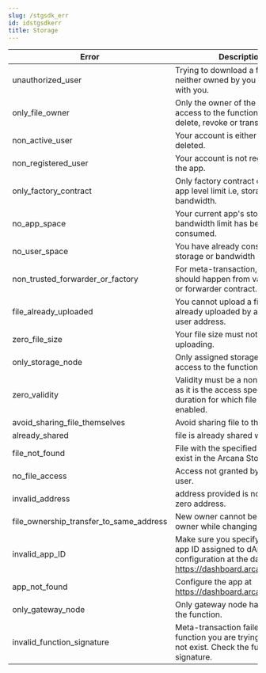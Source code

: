 ```yaml
---
slug: /stgsdk_err
id: idstgsdkerr
title: Storage
---
```


| Error	| Description |
| ----  | ------ |
| unauthorized_user	| Trying to download a file which is neither owned by you nor shared with you. |
| only_file_owner	|	Only the owner of the file have access to the function i.e, either to delete, revoke or transfer file. |
| non_active_user	|	Your account is either disabled or deleted. |
| non_registered_user	|	Your account is not registered for the app. |
| only_factory_contract	|	Only factory contract can set the app level limit i.e, storage and bandwidth. |
| no_app_space	|	Your current app's storage or bandwidth limit has been consumed. |
| no_user_space	|	You have already consumed your storage or bandwidth limit. |
| non_trusted_forwarder_or_factory	|	For meta-transaction, transaction should happen from valid factory or forwarder contract. |
| file_already_uploaded	|	You cannot upload a file that is already uploaded by a different user address.
| zero_file_size	|	Your file size must not be null while uploading. |
| only_storage_node	|	Only assigned storage node has access to the function. |
| zero_validity	|	Validity must be a non-zero value as it is the access specifier of the duration for which file sharing is enabled. |
| avoid_sharing_file_themselves | Avoid sharing file to themselves. |
| already_shared | file is already shared with the user. |
| file_not_found	|	File with the specified DID does not exist in the Arcana Store. |
| no_file_access | Access not granted by current user. |
| invalid_address | address provided is not valid or zero address. |
| file_ownership_transfer_to_same_address | New owner cannot be same as old owner while changing file owner. |
| invalid_app_ID	|	Make sure you specify the correct app ID assigned to dApp after configuration at the dashboard https://dashboard.arcana.network/|
| app_not_found	|	Configure the app at https://dashboard.arcana.network/. |
| only_gateway_node	|	Only gateway node has access to the function. |
| invalid_function_signature	|	Meta-transaction failed. The function you are trying to call does not exist. Check the function signature. |
